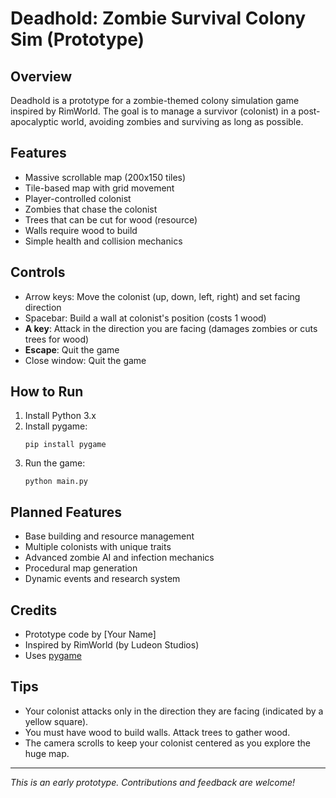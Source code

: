 # Deadhold: Zombie Survival Colony Sim (Prototype)

## Overview
Deadhold is a prototype for a zombie-themed colony simulation game inspired by RimWorld. The goal is to manage a survivor (colonist) in a post-apocalyptic world, avoiding zombies and surviving as long as possible.

## Features
- Massive scrollable map (200x150 tiles)
- Tile-based map with grid movement
- Player-controlled colonist
- Zombies that chase the colonist
- Trees that can be cut for wood (resource)
- Walls require wood to build
- Simple health and collision mechanics

## Controls
- Arrow keys: Move the colonist (up, down, left, right) and set facing direction
- Spacebar: Build a wall at colonist's position (costs 1 wood)
- **A key**: Attack in the direction you are facing (damages zombies or cuts trees for wood)
- **Escape**: Quit the game
- Close window: Quit the game

## How to Run
1. Install Python 3.x
2. Install pygame:
   ```
   pip install pygame
   ```
3. Run the game:
   ```
   python main.py
   ```

## Planned Features
- Base building and resource management
- Multiple colonists with unique traits
- Advanced zombie AI and infection mechanics
- Procedural map generation
- Dynamic events and research system

## Credits
- Prototype code by [Your Name]
- Inspired by RimWorld (by Ludeon Studios)
- Uses [pygame](https://www.pygame.org/)

## Tips
- Your colonist attacks only in the direction they are facing (indicated by a yellow square).
- You must have wood to build walls. Attack trees to gather wood.
- The camera scrolls to keep your colonist centered as you explore the huge map.

---
*This is an early prototype. Contributions and feedback are welcome!*
